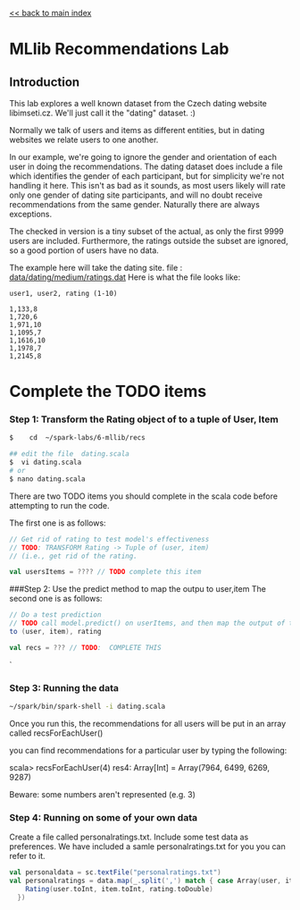 [<< back to main index](../../README.md) 

MLlib Recommendations Lab
=============================

## Introduction

This lab explores a well known dataset from the Czech dating website libimseti.cz.  We'll
just call it the "dating" dataset. :)

Normally we talk of users and items as different entities, but in dating websites we 
relate users to one another.

In our example, we're going to ignore the gender and orientation of each user in doing
the recommendations.   The dating dataset does include a file which identifies the 
gender of each participant, but for simplicity we're not handling it here. This isn't
as bad as it sounds, as most users likely will rate only one gender of dating site
participants, and will no doubt receive recommendations from the same gender. Naturally
there are always exceptions.

The checked in version is a tiny subset of the actual, as only the first 9999 users are
included.  Furthermore, the ratings outside the subset are ignored, so a good portion of
users have no data.

The example here will take the dating site.
file : [data/dating/medium/ratings.dat](../../data/dating/medium/ratings.dat)
Here is what the file looks like:
```
user1, user2, rating (1-10)
```

```
1,133,8
1,720,6
1,971,10
1,1095,7
1,1616,10
1,1978,7
1,2145,8
```


Complete the TODO items
======================

### Step 1:  Transform the Rating object of to a tuple of User, Item

```bash
$    cd  ~/spark-labs/6-mllib/recs

## edit the file  dating.scala
$  vi dating.scala
# or 
$ nano dating.scala
```

There are two TODO items you should complete in the scala code before attempting to run the 
code.

The first one is as follows:

```scala
// Get rid of rating to test model's effectiveness
// TODO: TRANSFORM Rating -> Tuple of (user, item)
// (i.e., get rid of the rating.

val usersItems = ???? // TODO complete this item
```

###Step 2:   Use the predict method to map the outpu to user,item
The second one is as follows:
```scala
// Do a test prediction
// TODO call model.predict() on userItems, and then map the output of that
to (user, item), rating

val recs = ??? // TODO:  COMPLETE THIS
```

`




### Step 3: Running the data

```bash
~/spark/bin/spark-shell -i dating.scala
```

Once you run this, the recommendations for all users will be put in an array
called recsForEachUser()

you can find recommendations for a particular user by typing the following:

scala> recsForEachUser(4) 
res4: Array[Int] = Array(7964, 6499, 6269, 9287)

Beware: some numbers aren't represented (e.g. 3)

### Step 4: Running on some of your own data

Create a file called personalratings.txt.  Include some test data as preferences.
We have included a samle personalratings.txt for you you can refer to it.

```scala
val personaldata = sc.textFile("personalratings.txt")
val personalratings = data.map(_.split(',') match { case Array(user, item, rating) =>
    Rating(user.toInt, item.toInt, rating.toDouble)
  })
```


